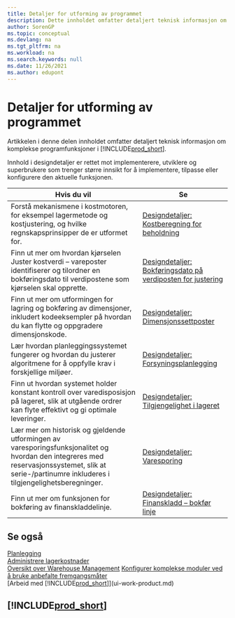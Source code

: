 ```yaml
---
title: Detaljer for utforming av programmet
description: Dette innholdet omfatter detaljert teknisk informasjon om komplekse programfunksjoner i Business Central.
author: SorenGP
ms.topic: conceptual
ms.devlang: na
ms.tgt_pltfrm: na
ms.workload: na
ms.search.keywords: null
ms.date: 11/26/2021
ms.author: edupont
---
```

# <a name="application-design-details"></a><a name="application-design-details"></a>Detaljer for utforming av programmet

Artikkelen i denne delen innholdet omfatter detaljert teknisk informasjon om komplekse programfunksjoner i [!INCLUDE[prod_short](includes/prod_short.md)].  

Innhold i designdetaljer er rettet mot implementerere, utviklere og superbrukere som trenger større innsikt for å implementere, tilpasse eller konfigurere den aktuelle funksjonen.  

|**Hvis du vil**|**Se**|  
|------------|-------------|  
|Forstå mekanismene i kostmotoren, for eksempel lagermetode og kostjustering, og hvilke regnskapsprinsipper de er utformet for.|[Designdetaljer: Kostberegning for beholdning](design-details-inventory-costing.md)|  
|Finn ut mer om hvordan kjørselen Juster kostverdi – vareposter identifiserer og tilordner en bokføringsdato til verdipostene som kjørselen skal opprette.|[Designdetaljer: Bokføringsdato på verdiposten for justering](design-details-inventory-adjustment-value-entry-posting-date.md)|
|Finn ut mer om utformingen for lagring og bokføring av dimensjoner, inkludert kodeeksempler på hvordan du kan flytte og oppgradere dimensjonskode.|[Designdetaljer: Dimensjonssettposter](design-details-dimension-set-entries-overview.md)|
|Lær hvordan planleggingssystemet fungerer og hvordan du justerer algoritmene for å oppfylle krav i forskjellige miljøer.|[Designdetaljer: Forsyningsplanlegging](design-details-supply-planning.md)|  
|Finn ut hvordan systemet holder konstant kontroll over varedisposisjon på lageret, slik at utgående ordrer kan flyte effektivt og gi optimale leveringer.|[Designdetaljer: Tilgjengelighet i lageret](design-details-availability-in-the-warehouse.md)|
|Lær mer om historisk og gjeldende utformingen av varesporingsfunksjonalitet og hvordan den integreres med reservasjonssystemet, slik at serie-/partinumre inkluderes i tilgjengelighetsberegninger.|[Designdetaljer: Varesporing](design-details-item-tracking.md)|  
|Finn ut mer om funksjonen for bokføring av finanskladdelinje.|[Designdetaljer: Finanskladd – bokfør linje](design-details-general-journal-post-line.md)|

## <a name="see-also"></a><a name="see-also"></a>Se også

[Planlegging](production-planning.md)  
[Administrere lagerkostnader](finance-manage-inventory-costs.md)  
[Oversikt over Warehouse Management](design-details-warehouse-management.md)
[Konfigurer komplekse moduler ved å bruke anbefalte fremgangsmåter](set-up-complex-application-areas-using-best-practices.md)  
[Arbeid med [!INCLUDE[prod_short](includes/prod_short.md)]](ui-work-product.md)  

## [!INCLUDE[prod_short](includes/free_trial_md.md)]
